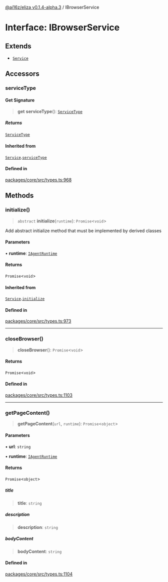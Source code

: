 [@ai16z/eliza v0.1.4-alpha.3](../index.md) / IBrowserService

# Interface: IBrowserService

## Extends

- [`Service`](../classes/Service.md)

## Accessors

### serviceType

#### Get Signature

> **get** **serviceType**(): [`ServiceType`](../enumerations/ServiceType.md)

##### Returns

[`ServiceType`](../enumerations/ServiceType.md)

#### Inherited from

[`Service`](../classes/Service.md).[`serviceType`](../classes/Service.md#serviceType-1)

#### Defined in

[packages/core/src/types.ts:968](https://github.com/fomoTon/eliza/blob/main/packages/core/src/types.ts#L968)

## Methods

### initialize()

> `abstract` **initialize**(`runtime`): `Promise`\<`void`\>

Add abstract initialize method that must be implemented by derived classes

#### Parameters

• **runtime**: [`IAgentRuntime`](IAgentRuntime.md)

#### Returns

`Promise`\<`void`\>

#### Inherited from

[`Service`](../classes/Service.md).[`initialize`](../classes/Service.md#initialize)

#### Defined in

[packages/core/src/types.ts:973](https://github.com/fomoTon/eliza/blob/main/packages/core/src/types.ts#L973)

***

### closeBrowser()

> **closeBrowser**(): `Promise`\<`void`\>

#### Returns

`Promise`\<`void`\>

#### Defined in

[packages/core/src/types.ts:1103](https://github.com/fomoTon/eliza/blob/main/packages/core/src/types.ts#L1103)

***

### getPageContent()

> **getPageContent**(`url`, `runtime`): `Promise`\<`object`\>

#### Parameters

• **url**: `string`

• **runtime**: [`IAgentRuntime`](IAgentRuntime.md)

#### Returns

`Promise`\<`object`\>

##### title

> **title**: `string`

##### description

> **description**: `string`

##### bodyContent

> **bodyContent**: `string`

#### Defined in

[packages/core/src/types.ts:1104](https://github.com/fomoTon/eliza/blob/main/packages/core/src/types.ts#L1104)
